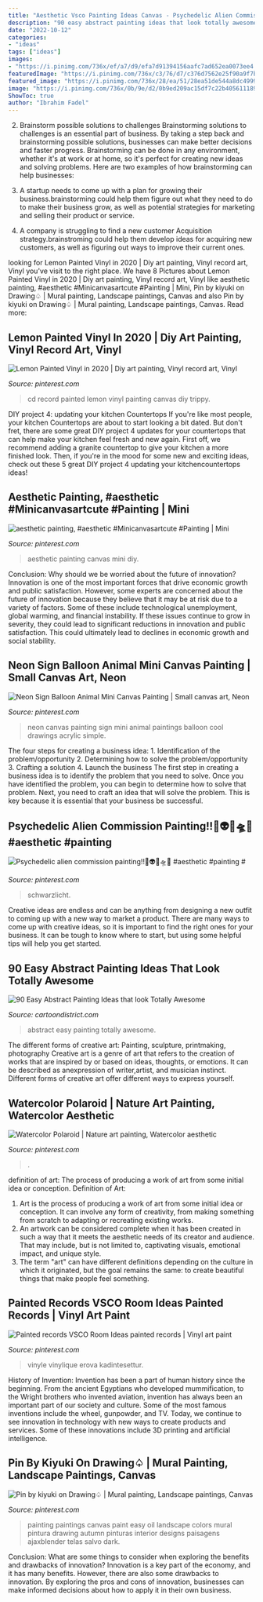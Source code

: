 ```yaml
---
title: "Aesthetic Vsco Painting Ideas Canvas - Psychedelic Alien Commission Painting!!🌈👽🎨🛸🖤 #aesthetic #painting #"
description: "90 easy abstract painting ideas that look totally awesome"
date: "2022-10-12"
categories:
- "ideas"
tags: ["ideas"]
images:
- "https://i.pinimg.com/736x/ef/a7/d9/efa7d91394156aafc7ad652ea0073ee4.jpg"
featuredImage: "https://i.pinimg.com/736x/c3/76/d7/c376d7562e25f90a9f7b494f30255387.jpg"
featured_image: "https://i.pinimg.com/736x/28/ea/51/28ea51de544a8dc49991c24e7423840c.jpg"
image: "https://i.pinimg.com/736x/0b/9e/d2/0b9ed209ac15df7c22b405611189377c.jpg"
ShowToc: true
author: "Ibrahim Fadel"
---
```



2. Brainstorm possible solutions to challenges
Brainstorming solutions to challenges is an essential part of business. By taking a step back and brainstorming possible solutions, businesses can make better decisions and faster progress. Brainstorming can be done in any environment, whether it's at work or at home, so it's perfect for creating new ideas and solving problems. Here are two examples of how brainstorming can help businesses: 
1. A startup needs to come up with a plan for growing their business.brainstorming could help them figure out what they need to do to make their business grow, as well as potential strategies for marketing and selling their product or service.

2. A company is struggling to find a new customer Acquisition strategy.brainstroming could help them develop ideas for acquiring new customers, as well as figuring out ways to improve their current ones.

	

		
looking for Lemon Painted Vinyl in 2020 | Diy art painting, Vinyl record art, Vinyl you've visit to the right place. We have 8 Pictures about Lemon Painted Vinyl in 2020 | Diy art painting, Vinyl record art, Vinyl like aesthetic painting, #aesthetic #Minicanvasartcute #Painting | Mini, Pin by kiyuki on Drawing♤ | Mural painting, Landscape paintings, Canvas and also Pin by kiyuki on Drawing♤ | Mural painting, Landscape paintings, Canvas. Read more:
		
    
## Lemon Painted Vinyl In 2020 | Diy Art Painting, Vinyl Record Art, Vinyl

<img loading=lazy src="https://i.pinimg.com/736x/f0/6a/65/f06a654f1648bdecafe4722c2114c45c.jpg" onerror="this.onerror=null;this.src='https://tse2.mm.bing.net/th?id=OIP.soOLArcjJRp_E-8J_GnKjAHaNL&amp;pid=15.1';" alt="Lemon Painted Vinyl in 2020 | Diy art painting, Vinyl record art, Vinyl">

_Source: pinterest.com_

>cd record painted lemon vinyl painting canvas diy trippy. 

	

DIY project 4: updating your kitchen Countertops
If you're like most people, your kitchen Countertops are about to start looking a bit dated. But don't fret, there are some great DIY project 4 updates for your countertops that can help make your kitchen feel fresh and new again. First off, we recommend adding a granite countertop to give your kitchen a more finished look. Then, if you're in the mood for some new and exciting ideas, check out these 5 great DIY project 4 updating your kitchencountertops ideas!

    
## Aesthetic Painting, #aesthetic #Minicanvasartcute #Painting | Mini

<img loading=lazy src="https://i.pinimg.com/736x/c3/76/d7/c376d7562e25f90a9f7b494f30255387.jpg" onerror="this.onerror=null;this.src='https://tse1.mm.bing.net/th?id=OIP.jdHY_6o7cVZO4HaOfLhLBAHaKM&amp;pid=15.1';" alt="aesthetic painting, #aesthetic #Minicanvasartcute #Painting | Mini">

_Source: pinterest.com_

>aesthetic painting canvas mini diy. 

	

Conclusion: Why should we be worried about the future of innovation?
Innovation is one of the most important forces that drive economic growth and public satisfaction. However, some experts are concerned about the future of innovation because they believe that it may be at risk due to a variety of factors. Some of these include technological unemployment, global warming, and financial instability. If these issues continue to grow in severity, they could lead to significant reductions in innovation and public satisfaction. This could ultimately lead to declines in economic growth and social stability.

    
## Neon Sign Balloon Animal Mini Canvas Painting | Small Canvas Art, Neon

<img loading=lazy src="https://i.pinimg.com/736x/0d/74/82/0d74822065f3b174f07683a494c21aed.jpg" onerror="this.onerror=null;this.src='https://tse3.mm.bing.net/th?id=OIP.AjID9ArdlsqNXD6A2nbq0gHaJ3&amp;pid=15.1';" alt="Neon Sign Balloon Animal Mini Canvas Painting | Small canvas art, Neon">

_Source: pinterest.com_

>neon canvas painting sign mini animal paintings balloon cool drawings acrylic simple. 

	

The four steps for creating a business idea: 1. Identification of the problem/opportunity 2. Determining how to solve the problem/opportunity 3. Crafting a solution 4. Launch the business
The first step in creating a business idea is to identify the problem that you need to solve. Once you have identified the problem, you can begin to determine how to solve that problem. Next, you need to craft an idea that will solve the problem. This is key because it is essential that your business be successful.

    
## Psychedelic Alien Commission Painting!!🌈👽🎨🛸🖤 #aesthetic #painting #

<img loading=lazy src="https://i.pinimg.com/736x/28/ea/51/28ea51de544a8dc49991c24e7423840c.jpg" onerror="this.onerror=null;this.src='https://tse2.mm.bing.net/th?id=OIP.09jdwd8jd9xT46GivDe-AAHaM6&amp;pid=15.1';" alt="Psychedelic alien commission painting!!🌈👽🎨🛸🖤 #aesthetic #painting #">

_Source: pinterest.com_

>schwarzlicht. 

	

Creative ideas are endless and can be anything from designing a new outfit to coming up with a new way to market a product. There are many ways to come up with creative ideas, so it is important to find the right ones for your business. It can be tough to know where to start, but using some helpful tips will help you get started.

    
## 90 Easy Abstract Painting Ideas That Look Totally Awesome

<img loading=lazy src="http://www.cartoondistrict.com/wp-content/uploads/2017/06/Easy-Abstract-Painting-Ideas00015-1.jpg" onerror="this.onerror=null;this.src='https://tse2.mm.bing.net/th?id=OIP.7n49ygCZCDJ7eYvFfbiJMQHaLT&amp;pid=15.1';" alt="90 Easy Abstract Painting Ideas that look Totally Awesome">

_Source: cartoondistrict.com_

>abstract easy painting totally awesome. 

	

The different forms of creative art: Painting, sculpture, printmaking, photography
Creative art is a genre of art that refers to the creation of works that are inspired by or based on ideas, thoughts, or emotions. It can be described as anexpression of writer,artist, and musician instinct. Different forms of creative art offer different ways to express yourself.

    
## Watercolor Polaroid | Nature Art Painting, Watercolor Aesthetic

<img loading=lazy src="https://i.pinimg.com/736x/ef/a7/d9/efa7d91394156aafc7ad652ea0073ee4.jpg" onerror="this.onerror=null;this.src='https://tse4.mm.bing.net/th?id=OIP.J8C4Z5emicSD3F7u8KQ6yAHaNJ&amp;pid=15.1';" alt="Watercolor Polaroid | Nature art painting, Watercolor aesthetic">

_Source: pinterest.com_

>. 

	

definition of art: The process of producing a work of art from some initial idea or conception.
Definition of Art:
1. Art is the process of producing a work of art from some initial idea or conception. It can involve any form of creativity, from making something from scratch to adapting or recreating existing works.
2. An artwork can be considered complete when it has been created in such a way that it meets the aesthetic needs of its creator and audience. That may include, but is not limited to, captivating visuals, emotional impact, and unique style.
3. The term "art" can have different definitions depending on the culture in which it originated, but the goal remains the same: to create beautiful things that make people feel something.

    
## Painted Records VSCO Room Ideas Painted Records | Vinyl Art Paint

<img loading=lazy src="https://i.pinimg.com/originals/46/75/74/467574a3c3f6c970684f158e2900ff25.jpg" onerror="this.onerror=null;this.src='https://tse2.mm.bing.net/th?id=OIP.QiMMJY5jjeALRsxuauQdzQHaJ4&amp;pid=15.1';" alt="Painted records VSCO Room Ideas painted records | Vinyl art paint">

_Source: pinterest.com_

>vinyle vinylique erova kadintesettur. 

	

History of Invention:
Invention has been a part of human history since the beginning. From the ancient Egyptians who developed mummification, to the Wright brothers who invented aviation, invention has always been an important part of our society and culture. Some of the most famous inventions include the wheel, gunpowder, and TV. Today, we continue to see innovation in technology with new ways to create products and services. Some of these innovations include 3D printing and artificial intelligence.

    
## Pin By Kiyuki On Drawing♤ | Mural Painting, Landscape Paintings, Canvas

<img loading=lazy src="https://i.pinimg.com/736x/0b/9e/d2/0b9ed209ac15df7c22b405611189377c.jpg" onerror="this.onerror=null;this.src='https://tse2.mm.bing.net/th?id=OIP.eLOLAGD77YBqnoXNfcm-DwHaJ4&amp;pid=15.1';" alt="Pin by kiyuki on Drawing♤ | Mural painting, Landscape paintings, Canvas">

_Source: pinterest.com_

>painting paintings canvas paint easy oil landscape colors mural pintura drawing autumn pinturas interior designs paisagens ajaxblender telas salvo dark. 

	

Conclusion: What are some things to consider when exploring the benefits and drawbacks of innovation?
Innovation is a key part of the economy, and it has many benefits. However, there are also some drawbacks to innovation. By exploring the pros and cons of innovation, businesses can make informed decisions about how to apply it in their own business.


